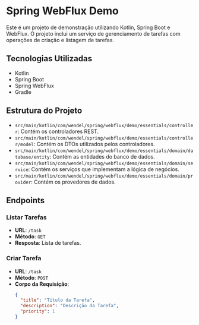 # Spring WebFlux Demo

Este é um projeto de demonstração utilizando Kotlin, Spring Boot e WebFlux. O projeto inclui um serviço de gerenciamento de tarefas com operações de criação e listagem de tarefas.

## Tecnologias Utilizadas

- Kotlin
- Spring Boot
- Spring WebFlux
- Gradle

## Estrutura do Projeto

- `src/main/kotlin/com/wendel/spring/webflux/demo/essentials/controller`: Contém os controladores REST.
- `src/main/kotlin/com/wendel/spring/webflux/demo/essentials/controller/model`: Contém os DTOs utilizados pelos controladores.
- `src/main/kotlin/com/wendel/spring/webflux/demo/essentials/domain/database/entity`: Contém as entidades do banco de dados.
- `src/main/kotlin/com/wendel/spring/webflux/demo/essentials/domain/service`: Contém os serviços que implementam a lógica de negócios.
- `src/main/kotlin/com/wendel/spring/webflux/demo/essentials/domain/provider`: Contém os provedores de dados.

## Endpoints

### Listar Tarefas

- **URL**: `/task`
- **Método**: `GET`
- **Resposta**: Lista de tarefas.

### Criar Tarefa

- **URL**: `/task`
- **Método**: `POST`
- **Corpo da Requisição**:
  ```json
  {
    "title": "Título da Tarefa",
    "description": "Descrição da Tarefa",
    "priority": 1
  }